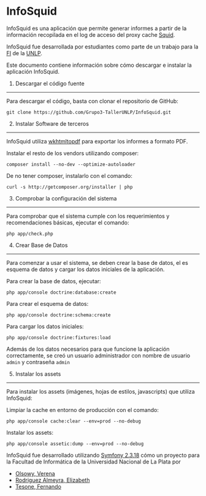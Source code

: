 InfoSquid
========================

InfoSquid es una aplicación que permite generar informes a partir de la información recopilada en el log de acceso del proxy cache [Squid][1].

InfoSquid fue desarrollada por estudiantes como parte de un trabajo para la [FI][2] de la [UNLP][3].

Este documento contiene información sobre cómo descargar e instalar la aplicación InfoSquid.

1) Descargar el código fuente
----------------------------------

Para descargar el código, basta con clonar el repositorio de GitHub:

    git clone https://github.com/Grupo3-TallerUNLP/InfoSquid.git

2) Instalar Software de terceros
----------------------------------

InfoSquid utiliza [wkhtmltopdf][4] para exportar los informes a formato PDF.

Instalar el resto de los vendors utilizando composer:

    composer install --no-dev --optimize-autoloader

De no tener composer, instalarlo con el comando:

    curl -s http://getcomposer.org/installer | php


3) Comprobar la configuración del sistema
----------------------------------

Para comprobar que el sistema cumple con los requerimientos y recomendaciones básicas, ejecutar el comando:

    php app/check.php

4) Crear Base de Datos
----------------------------------

Para comenzar a usar el sistema, se deben crear la base de datos, el es esquema de datos y cargar los datos iniciales de la aplicación.

Para crear la base de datos, ejecutar:

    php app/console doctrine:database:create

Para crear el esquema de datos:

    php app/console doctrine:schema:create

Para cargar los datos iniciales:

    php app/console doctrine:fixtures:load

Además de los datos necesarios para que funcione la aplicación correctamente, se creó un usuario administrador con nombre de usuario `admin` y contraseña `admin`

5) Instalar los assets
----------------------------------

Para instalar los assets (imágenes, hojas de estilos, javascripts) que utiliza InfoSquid:

Limpiar la cache en entorno de producción con el comando:

    php app/console cache:clear --env=prod --no-debug

Instalar los assets:

    php app/console assetic:dump --env=prod --no-debug


InfoSquid fue desarrollado utilizando [Symfony 2.3.18][5] cómo un proyecto para la Facultad de Informática de la Universidad Nacional de La Plata por

  * [Olsowy, Verena][6]
  * [Rodriguez Almeyra, Elizabeth][7]
  * [Tesone, Fernando][8]

[1]:  http://www.squid-cache.org/
[2]:  http://www.info.unlp.edu.ar/
[3]:  http://www.unlp.edu.ar/
[4]:  http://wkhtmltopdf.org/
[5]:  http://symfony.com/
[6]:  http://github.com/verenaolsowy
[7]:  http://github.com/elizabethrodriguezalmeyra
[8]:  http://github.com/fenusa0
